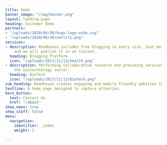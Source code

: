 ```yaml
---
title: Home
banner_image: "/img/banner.png"
layout: landing-page
heading: Customer Demo
partners:
- "/uploads/2020/06/30/hugo-logo-wide.svg"
- "/uploads/2020/06/30/netlify.png"
services:
- description: Roadhouse includes free blogging in every site. Just mail us your blog
    and we will publish it in an instant.
  heading: Blogging Platform
  icon: "/uploads/2017/11/13/health.png"
- description: Performing collaborative research and providing services to support
    the biotechnology sector.
  heading: BioTech
  icon: "/uploads/2017/11/13/biotech.png"
sub_heading: Roadhouse creates engaging and mobile friendly websites for your business.
textline: A home page designed to capture attention.
hero_button:
  text: Contact Us
  href: "/about"
show_news: true
show_staff: false
menu:
  navigation:
    identifier: _index
    weight: 1

---
```

